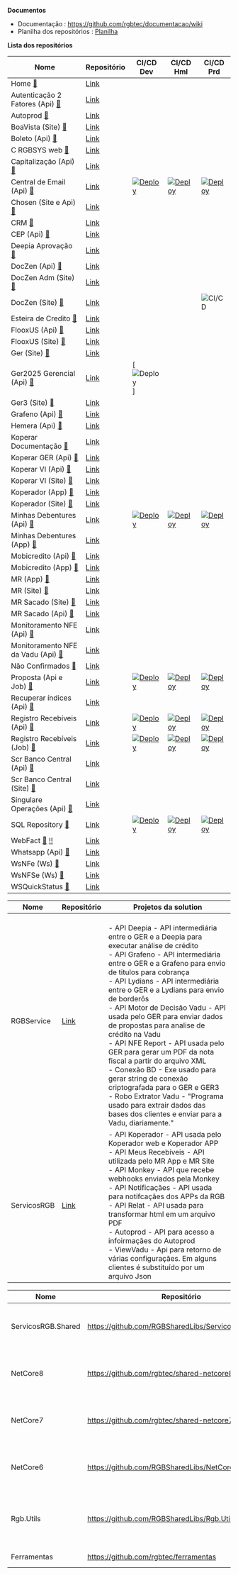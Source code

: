 **Documentos**
- Documentação : https://github.com/rgbtec/documentacao/wiki
- Planilha dos repositórios : [Planilha](https://edsonrgbsyscom.sharepoint.com/:x:/g/ESNKvhUfGXBCsp5JftJO8uwB1VS3mznc9XyJkUdb1Aqdow?e=6wrgvy)

**Lista dos repositórios** 

|Nome|Repositório|CI/CD Dev|CI/CD Hml|CI/CD Prd|
|----|---------------------|---|---|---|
|Home [:speech_balloon:](## "Esta página que está sendo visualizada")|[Link](https://github.com/rgbtec/.github)|
|Autenticação 2 Fatores (Api) [:speech_balloon:](## "Api intermediária para autenticação em 2 fatores")|[Link](https://github.com/rgbtec/autenticacaodoisfatores-api)|
|Autoprod [:speech_balloon:](## "Site Autoprod")|[Link](https://github.com/rgbtec/autoprod-site)|
|BoaVista (Site) [:speech_balloon:](## "???")|[Link](https://github.com/rgbtec/boavista-site)|
|Boleto (Api) [:speech_balloon:](## "API usada para gerar boletos de diversos bancos")|[Link](https://github.com/rgbtec/boleto-api)|
|C RGBSYS web [:speech_balloon:](## "Testes automatizados do GER")|[Link](https://github.com/rgbtec/ger-testesautomatizados)|
|Capitalização (Api) [:speech_balloon:](## "API usada para a implementação dos cálculos de operações Pós")|[Link](https://github.com/rgbtec/capitalizacao-api)|
|Central de Email (Api) [:speech_balloon:](## "Api intermediária para envio de emails")|[Link](https://github.com/rgbtec/centralemail-api)|[![Deploy](https://github.com/rgbtec/centralemail-api/actions/workflows/deploy.yml/badge.svg?branch=develop)](https://github.com/rgbtec/centralemail-api/actions/workflows/deploy.yml)|[![Deploy](https://github.com/rgbtec/centralemail-api/actions/workflows/deploy.yml/badge.svg?branch=release)](https://github.com/rgbtec/centralemail-api/actions/workflows/deploy.yml)|[![Deploy](https://github.com/rgbtec/centralemail-api/actions/workflows/deploy.yml/badge.svg?branch=main)](https://github.com/rgbtec/centralemail-api/actions/workflows/deploy.yml)|
|Chosen (Site e Api) [:speech_balloon:](## "Site e api do chosen")|[Link](https://github.com/rgbtec/chosen)|
|CRM [:speech_balloon:](## "API usada por sistemas de terceiros para gravar ou consultar a base do GER")|[Link](https://github.com/rgbtec/crmrgb-api)|
|CEP (Api) [:speech_balloon:](## "Api intermediária para consulta de ceps")|[Link](https://github.com/rgbtec/cep-api)|
|Deepia Aprovação [:speech_balloon:](## "API intermediária entre o GER e a Deepia para análise de propostas")|[Link](https://github.com/rgbtec/deepiaaprovacao-api)|
|DocZen (Api) [:speech_balloon:](## "API usada pelo Site doczen_web")|[Link](https://github.com/rgbtec/doczen-api)|
|DocZen Adm (Site) [:speech_balloon:](## "Site de documentação das APIs da RGB")|[Link](https://github.com/rgbtec/doczenadmin-site)|
|DocZen (Site) [:speech_balloon:](## "Site com a documentação das apis")|[Link](https://github.com/rgbtec/doczen-site)|||![CI/CD](https://github.com/rgbtec/doczen-site/workflows/CI/CD/badge.svg)|
|Esteira de Credito [:speech_balloon:](## "Rotina de análise de crédito para aprovação ou reprovação de títulos em propostas")|[Link](https://github.com/rgbtec/esteiracredito-job)|
|FlooxUS (Api) [:speech_balloon:](## "Api do sistema Flooxusa")|[Link](https://github.com/rgbtec/flooxus-api)|
|FlooxUS (Site) [:speech_balloon:](## "Site que permite o sacado acessar informaçães no sistema")|[Link](https://github.com/rgbtec/flooxus-site)|
|Ger (Site) [:speech_balloon:](## "Sistema para gerenciamento de recebíveis")|[Link](https://github.com/rgbtec/ger-site)|
|Ger2025 Gerencial (Api) [:speech_balloon:](## "Api gerencial do Ger2025")|[Link](https://github.com/rgbtec/ger2025-gerencial-api)|[![Deploy](https://github.com/rgbtec/ger2025-gerencial-api/actions/workflows/deploy.yml/badge.svg?branch=develop)]
|Ger3 (Site) [:speech_balloon:](## "Sistema complementar do GER")|[Link](https://github.com/rgbtec/ger3-site)|
|Grafeno (Api) [:speech_balloon:](## "Lib usada por projetos que acessam a Grafeno")|[Link](https://github.com/rgbtec/grafenocliente-api)|
|Hemera (Api) [:speech_balloon:](## "Api para envio de remessas")|[Link](https://github.com/rgbtec/hemera-api)|
|Koperar Documentação [:speech_balloon:](## "Documentação do sistema Koperar")|[Link](https://github.com/rgbtec/koperar-docs)|
|Koperar GER (Api) [:speech_balloon:](## "API usada pelo Site Koperar")|[Link](https://github.com/rgbtec/koperarger-api)|
|Koperar VI (Api) [:speech_balloon:](## "API usada por sistemas de terceiros para acessar o sistema Koperar")|[Link](https://github.com/rgbtec/koperarvi-api)|
|Koperar VI (Site) [:speech_balloon:](## "sistema KOPERAR para gerenciar todas as informaçães de valores a identificar (VI) e conciliação de recebiveis - VI= Valores a Identificar")|[Link](https://github.com/rgbtec/koperarvi-site)|
|Koperador (App) [:speech_balloon:](## "APP para que os Agentes das empresas, não os clientes, são os cooperadores, acessem informaçães do sistema GER")|[Link](https://github.com/rgbtec/koperador_app)|
|Koperador (Site) [:speech_balloon:](## "Site para que os Agentes das empresas, não os clientes, são os cooperadores, acessem informaçães do sistema GER")|[Link](https://github.com/rgbtec/koperador_site)|
|Minhas Debentures (Api) [:speech_balloon:](## "Api que autentica o credor e permite consultar os dados dos debenturistas")|[Link](https://github.com/rgbtec/debenturista-api)|[![Deploy](https://github.com/rgbtec/debenturista-api/actions/workflows/deploy.yml/badge.svg?branch=develop)](https://github.com/rgbtec/debenturista-api/actions/workflows/deploy.yml)|[![Deploy](https://github.com/rgbtec/debenturista-api/actions/workflows/deploy.yml/badge.svg?branch=release)](https://github.com/rgbtec/debenturista-api/actions/workflows/deploy.yml)|[![Deploy](https://github.com/rgbtec/debenturista-api/actions/workflows/deploy.yml/badge.svg?branch=main)](https://github.com/rgbtec/debenturista-api/actions/workflows/deploy.yml)|
|Minhas Debentures (App) [:speech_balloon:](## "App voltado para o debenturista")|[Link](https://github.com/rgbtec/debenturista-app)|
|Mobicredito (Api) [:speech_balloon:](## "Api para atender o App Mobicredito")|[Link](https://github.com/rgbtec/mobicredito-api)|
|Mobicredito (App) [:speech_balloon:](## "")|[Link](https://github.com/rgbtec/mobicredito-app)||||
|MR (App) [:speech_balloon:](## "App que permite ao cedente consultar informaçães dele no sistema GER")|[Link](https://github.com/rgbtec/meusrecebiveis-app)|
|MR (Site) [:speech_balloon:](## "Site usado pelos cedentes para gravar e consultar informaçães do GER. Nova versão do Webfact")|[Link](https://github.com/rgbtec/meusrecebiveis-site)|
|MR Sacado (Site) [:speech_balloon:](## "Site para os sacados acessarem informaçães no GER")|[Link](https://github.com/rgbtec/mrsacado-site)|
|MR Sacado (Api) [:speech_balloon:](## "API usada pelo MR Sacado para acessar as informaçães")|[Link](https://github.com/rgbtec/mrsacado-api)|
|Monitoramento NFE (Api) [:speech_balloon:](## "API usada para receber informaçães da CashU à moniotramento de NFE")|[Link](https://github.com/rgbtec/monitoramentonfe-api)|
|Monitoramento NFE da Vadu (Api) [:speech_balloon:](## "API usada para receber informaçães da Vadu referentes à moniotramento de NFE")|[Link](https://github.com/rgbtec/monitoramentonfevadu-api)|
|Não Confirmados [:speech_balloon:](## "Projeto específico que foi feito pela RGB de consulta de log de confirmação Para o cliente Lavoro")|[Link](https://github.com/rgbtec/naoconfirmados-site)|
|Proposta (Api e Job) [:speech_balloon:](## "API e JOB usados para importação de arquivos para criação de propostas")|[Link](https://github.com/rgbtec/proposta-api)|[![Deploy](https://github.com/rgbtec/proposta-api/actions/workflows/deploy.yml/badge.svg?branch=develop)](https://github.com/rgbtec/proposta-api/actions/workflows/deploy.yml)|[![Deploy](https://github.com/rgbtec/proposta-api/actions/workflows/deploy.yml/badge.svg?branch=release)](https://github.com/rgbtec/proposta-api/actions/workflows/deploy.yml)|[![Deploy](https://github.com/rgbtec/proposta-api/actions/workflows/deploy.yml/badge.svg?branch=main)](https://github.com/rgbtec/proposta-api/actions/workflows/deploy.yml)|
|Recuperar índices (Api)  [:speech_balloon:](## "Api que busca índices em api ou site de terceiros")|[Link](https://github.com/rgbtec/recuperaindices-api)|
|Registro Recebíveis (Api) [:speech_balloon:](## "Api intermediária para acesso ao Registro Recebíveis")|[Link](https://github.com/rgbtec/registrorecebiveis-api)|[![Deploy](https://github.com/rgbtec/registrorecebiveis-api/actions/workflows/deploy.yml/badge.svg?branch=develop)](https://github.com/rgbtec/registrorecebiveis-api/actions/workflows/deploy.yml)|[![Deploy](https://github.com/rgbtec/registrorecebiveis-api/actions/workflows/deploy.yml/badge.svg?branch=release)](https://github.com/rgbtec/registrorecebiveis-api/actions/workflows/deploy.yml)|[![Deploy](https://github.com/rgbtec/registrorecebiveis-api/actions/workflows/deploy.yml/badge.svg?branch=main)](https://github.com/rgbtec/registrorecebiveis-api/actions/workflows/deploy.yml)|
|Registro Recebíveis (Job) [:speech_balloon:](## "Job para consulta ao Registro Recebíveis")|[Link](https://github.com/rgbtec/registrorecebiveis-job)|[![Deploy](https://github.com/rgbtec/registrorecebiveis-job/actions/workflows/deploy.yml/badge.svg?branch=develop)](https://github.com/rgbtec/registrorecebiveis-job/actions/workflows/deploy.yml)|[![Deploy](https://github.com/rgbtec/registrorecebiveis-job/actions/workflows/deploy.yml/badge.svg?branch=release)](https://github.com/rgbtec/registrorecebiveis-job/actions/workflows/deploy.yml)|[![Deploy](https://github.com/rgbtec/registrorecebiveis-job/actions/workflows/deploy.yml/badge.svg?branch=main)](https://github.com/rgbtec/registrorecebiveis-job/actions/workflows/deploy.yml)|
|Scr Banco Central (Api) [:speech_balloon:](## "Api que autentica o o usuário e permite a administração dos dados de clientes, usuários dos clientes e consultas a api Scr do Banco Central")|[Link](https://github.com/rgbtec/scrbancocentral-api)|
|Scr Banco Central (Site) [:speech_balloon:](## "Site para acesso à api Scr do Banco Central")|[Link](https://github.com/rgbtec/scrbancocentral-site)|
|Singulare Operações (Api)  [:speech_balloon:](## "Api de envio e consulta de operacoes")|[Link](https://github.com/rgbtec/singulareoperacoes-api)|
|SQL Repository  [:speech_balloon:](## "Scripts de procedure, triggers e views")|[Link](https://github.com/rgbtec/sqlrepositorio)|[![Deploy](https://github.com/rgbtec/sqlrepositorio/actions/workflows/deploy.yml/badge.svg?branch=develop)](https://github.com/rgbtec/sqlrepositorio/actions/workflows/deploy.yml)|[![Deploy](https://github.com/rgbtec/sqlrepositorio/actions/workflows/deploy.yml/badge.svg?branch=release)](https://github.com/rgbtec/sqlrepositorio/actions/workflows/deploy.yml)|[![Deploy](https://github.com/rgbtec/sqlrepositorio/actions/workflows/deploy.yml/badge.svg?branch=main)](https://github.com/rgbtec/sqlrepositorio/actions/workflows/deploy.yml)|
|WebFact [:speech_balloon:](## "Site usado pelos cedentes para gravar e consultar informaçães no GER. Foi substituido pelos Meus Recebíveis") [:bangbang:](## "A pasta onde ficarão os fontes deverá se chamar WebfactNetNovo devido às limitações do tipo de projeto")|[Link](https://github.com/rgbtec/webfact-site)||
|Whatsapp (Api) [:speech_balloon:](## "Api intermediária para envio de mensagens pelo WhatsApp para diversos provedores")|[Link](https://github.com/rgbtec/whatsappclient-api)|
|WsNFe (Ws) [:speech_balloon:](## "Webservice de envio de nfse para prefeituras")|[Link](https://github.com/rgbtec/wsnfe-api)|
|WsNFSe (Ws) [:speech_balloon:](## "Monitor de notas ficais")|[Link](https://github.com/rgbtec/wsnfse-api)|
|WSQuickStatus [:speech_balloon:](## "Webservice para receber assinaturas feitas via Quicksoft")|[Link](https://github.com/rgbtec/quickstatus-api)|

|Nome|Repositório|Projetos da solution|
|----|--------------------------------------------|-----|
|RGBService|[Link](https://github.com/rgbtec/rgbservice)|<br> - API Deepia - API intermediária entre o GER e a Deepia para executar análise de crédito<br> - API Grafeno - API intermediária entre o GER e a Grafeno para envio de titulos para cobrança<br> - API Lydians - API intermediária entre o GER e a Lydians para envio de borderôs<br> - API Motor de Decisão Vadu - API usada pelo GER para enviar dados de propostas para analise de crédito na Vadu<br> - API NFE Report - API usada pelo GER para gerar um PDF da nota fiscal a partir do arquivo XML<br> - Conexão BD - Exe usado para gerar string de conexão criptografada para o GER e GER3<br> - Robo Extrator Vadu - "Programa usado para extrair dados das bases dos clientes e enviar para a Vadu, diariamente."|
|ServicosRGB|[Link](https://github.com/rgbtec/servicosrgb)|- API Koperador - API usada pelo Koperador web e Koperador APP<br> - API Meus Recebíveis - API utilizada pelo MR App e MR Site<br> - API Monkey - API que recebe webhooks enviados pela Monkey<br> - API Notificaçães - API usada para notifcaçães dos APPs da RGB<br> - API Relat - API usada para transformar html em um arquivo PDF<br> - Autoprod - API para acesso a infoirmaçães do Autoprod<br> - ViewVadu - Api para retorno de várias configuraçães. Em alguns clientes é substituído por um arquivo Json|

|Nome|Repositório|Descrição|
|----|--------------------------------------------|-----|
|ServicosRGB.Shared|https://github.com/RGBSharedLibs/ServicosRGB.Shared|Biblioteca compartilhada utilizada no projeto ServicosRGB|
|NetCore8|https://github.com/rgbtec/shared-netcore8|Bibliotecas compartilhadas para uso em projetos NetCore 8|
|NetCore7|https://github.com/rgbtec/shared-netcore7|Bibliotecas compartilhadas para uso em projetos NetCore 7|
|NetCore6|https://github.com/RGBSharedLibs/NetCore6|Bibliotecas compartilhadas para uso em projetos NetCore 6|
|Rgb.Utils|https://github.com/RGBSharedLibs/Rgb.Utils|Biblioteca compartilhada de utilitários utilizada no projeto ServicosRGB|
|Ferramentas|https://github.com/rgbtec/ferramentas|Ferramentas de uso interno|
